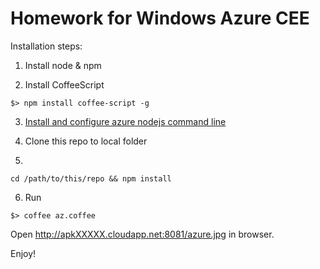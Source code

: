 Homework for Windows Azure CEE
==============================

Installation steps:

1. Install node & npm

2. Install CoffeeScript
```
$> npm install coffee-script -g
```
3. [Install and configure azure nodejs command line](http://www.windowsazure.com/en-us/manage/install-and-configure-cli/)

4. Clone this repo to local folder

5.
```
cd /path/to/this/repo && npm install
```

6. Run
```
$> coffee az.coffee
```

Open http://apkXXXXX.cloudapp.net:8081/azure.jpg in browser.

Enjoy!
